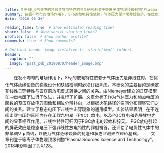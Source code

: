 ```yaml
---
title: 关于SF_6气体中的非线性放电特性的相关研究刊登于等离子体物理顶级刊物“Plasma Sources Science and Technology”
summary: 在极不均匀的电场作用下，SF6的放电特性依赖于气体压力是非常非线性的，在优化气体绝缘设备的绝缘设计和缺陷检测时必须仔细考虑。本研究的主要目的是确定非线性击穿特性与击穿前放电模式转换之间的关系。由Niemeyer建立的击穿模型在冲击电压下进行了改进，并进行了扩展。分析作为气体压力和施加电压的函数的预破裂放电的图像和相位分辨图案，以根据火花路径的空间分布观察它们之间的关系。建立了稳态电压下非线性击穿现象的通用模型。实验结果表明，在不连续击穿电压的区间内存在正辉光电晕（PGC）放电，以及PGC放电和引线放电之间的显着相互作用。非线性特性可归因于PGC放电的起始和淬火。 PGC放电引起的屏蔽效应是稳态电压下强非线性放电特性的罪魁祸首。还评估了电负性气体中的非单调U-p曲线，以便为气体绝缘设备的制造和状态监测建立理论基础。
date: "2018-08-30"

reading_time: true  # Show estimated reading time?
share: false  # Show social sharing links?
profile: false  # Show author profile?
comments: true  # Show comments?

# Optional header image (relative to `static/img/` folder).
header:
  caption: ""
  image: "psst_pub_20190830/header_image.bmp"
---
```


　　在极不均匀的电场作用下，SF<sub>6</sub>的放电特性依赖于气体压力是非线性的，在优化气体绝缘设备的绝缘设计和缺陷检测时必须仔细考虑。本研究的主要目的是确定非线性击穿特性与击穿前放电模式转换之间的关系。由Niemeyer建立的击穿模型在冲击电压下进行了改进，并进行了扩展。文章分析了作为气体压力和施加电压的函数的预击穿放电的图像和相位分辨扑向，以根据火花路径的空间分布观察它们之间的关系。建立了稳态电压下非线性击穿现象的通用模型。实验结果表明，在不连续击穿电压的区间内存在正辉光电晕（PGC）放电，以及PGC放电和先导放电之间的显著相互作用。非线性特性可归因于PGC放电的起始和猝灭。 PGC放电引起的屏蔽效应是稳态电压下强非线性放电特性的罪魁祸首。还评估了电负性气体中的非单调U-p曲线，以便为气体绝缘设备的制造和状态监测建立理论基础。
　　文章刊登于等离子体物理顶级刊物“Plasma Sources Science and Technology”，2018年影响因子为4.128。
